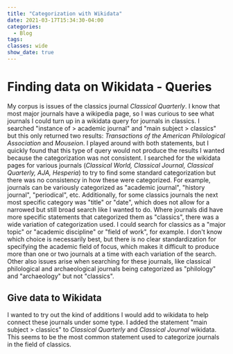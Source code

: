 ```yaml
---
title: "Categorization with Wikidata"
date: 2021-03-17T15:34:30-04:00
categories:
  - Blog
tags:
classes: wide
show_date: true
---
```


# Finding data on Wikidata - Queries

My corpus is issues of the classics journal *Classical Quarterly*. I know that most major journals have a wikipedia page, so I was curious to see what journals I could turn up in a wikidata query for journals in classics. I searched "instance of > academic journal" and "main subject > classics" but this only returned two results: *Transactions of the American Philological Association* and *Mouseion*. I played around with both statements, but I quickly found that this type of query would not produce the results I wanted because the categorization was not consistent. I searched for the wikidata pages for various journals (*Classical World, Classical Journal, Classical Quarterly, AJA, Hesperia*) to try to find some standard categorization but there was no consistency in how these were categorized. For example, journals can be variously categorized as "academic journal", "history journal", "periodical", etc. Additionally, for some classics journals the next most specific category was "title" or "date", which does not allow for a narrowed but still broad search like I wanted to do. Where journals did have more specific statements that categorized them as "classics", there was a wide variation of categorization used. I could search for classics as a "major topic" or "academic discipline" or "field of work", for example. I don't know which choice is necessarily best, but there is no clear standardization for specifying the academic field of focus, which makes it difficult to produce more than one or two journals at a time with each variation of the search. Other also issues arise when searching for these journals, like classical philological and archaeological journals being categorized as "philology" and "archaeology" but not "classics". 

## Give data to Wikidata

I wanted to try out the kind of additions I would add to wikidata to help connect these journals under some type. I added the statement "main subject > classics" to *Classical Quarterly* and *Classical Journal* wikidata. This seems to be the most common statement used to categorize journals in the field of classics. 